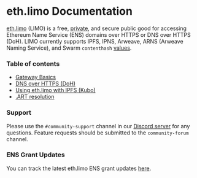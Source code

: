 # eth.limo Documentation
[eth.limo](https://eth.limo) (LIMO) is a free, [private](https://eth.limo/privacy.html), and secure public good for accessing Ethereum Name Service (ENS) domains over HTTPS or DNS over HTTPS (DoH). LIMO currently supports IPFS, IPNS, Arweave, ARNS (Arweave Naming Service), and Swarm `contenthash` [values](https://eips.ethereum.org/EIPS/eip-1577).

### Table of contents
* [Gateway Basics](./gateway/http.md)
* [DNS over HTTPS (DoH)](./dns-over-https/doh.md)
* [Using eth.limo with IPFS (Kubo)](./ipfs/config.md)
* [.ART resolution](./art/config.md)

### Support

Please use the `#community-support` channel in our [Discord server](https://discord.gg/zf8NxW94rB) for any questions. Feature requests should be submitted to the `community-forum` channel.

### ENS Grant Updates

You can track the latest eth.limo ENS grant updates [here](https://discuss.ens.domains/t/term-3-grants-summary/16549/2).
